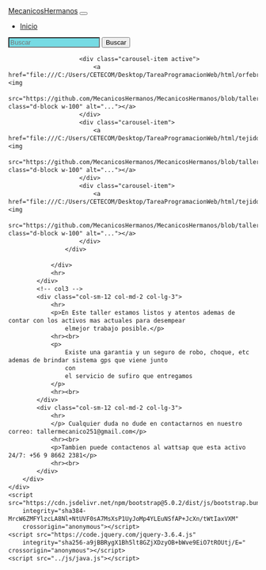 <!DOCTYPE html>
<html lang="en">

<head>
    <meta charset="UTF-8">
    <meta http-equiv="X-UA-Compatible" content="IE=edge">
    <meta name="viewport" content="width=device-width, initial-scale=1.0">
    <title>MenicosHermanos</title>
    <link href="https://cdn.jsdelivr.net/npm/bootstrap@5.0.2/dist/css/bootstrap.min.css" rel="stylesheet"
        integrity="sha384-EVSTQN3/azprG1Anm3QDgpJLIm9Nao0Yz1ztcQTwFspd3yD65VohhpuuCOmLASjC" crossorigin="anonymous">
    <link rel="stylesheet" href="../css/estilo.css">
</head>

<body>
    <nav class="navbar navbar-expand-lg navbar-dark bg-dark">
        <div class="container-fluid">
            <a class="navbar-brand" href="#">MecanicosHermanos</a>
            <button class="navbar-toggler" type="button" data-bs-toggle="collapse"
                data-bs-target="#navbarSupportedContent" aria-controls="navbarSupportedContent" aria-expanded="false"
                aria-label="Toggle navigation">
                <span class="navbar-toggler-icon"></span>
            </button>
            <div class="collapse navbar-collapse" id="navbarSupportedContent">
                <ul class="navbar-nav me-auto mb-2 mb-lg-0">
                    <li class="nav-item">
                        <a class="nav-link active" aria-current="page" href="#">Inicio</a>
                    </li>
                </ul>
                <form class="d-flex">
                    <input class="form-control me-2" type="search" placeholder="Buscar" aria-label="Search" style="background-color: rgb(118, 219, 228);">
                    <button class="btn btn-outline-warning" type="submit">Buscar</button>
                </form>
            </div>
        </div>
    </nav>
    <div class="container">
        <div class="row">
            <!-- col2 carrousel -->
            <div class="col-sm-12 col-md-8 col-lg-6">
                <div id="carouselExampleControls" class="carousel slide" data-bs-ride="carousel">
                    <!-- Inicio Carrousel -->
                    <div class="carousel-inner">

                        <div class="carousel-item active">
                            <a href="file:///C:/Users/CETECOM/Desktop/TareaProgramacionWeb/html/orfebrer%C3%ADa2.html"><img
                                    src="https://github.com/MecanicosHermanos/MecanicosHermanos/blob/taller.hb/mec1.jpg" class="d-block w-100" alt="..."></a>
                        </div>
                        <div class="carousel-item">
                            <a href="file:///C:/Users/CETECOM/Desktop/TareaProgramacionWeb/html/tejido.html"><img
                                    src="https://github.com/MecanicosHermanos/MecanicosHermanos/blob/taller.hb/mec2.jpg" class="d-block w-100" alt="..."></a>
                        </div>
                        <div class="carousel-item">
                            <a href="file:///C:/Users/CETECOM/Desktop/TareaProgramacionWeb/html/tejido2.html"><img
                                    src="https://github.com/MecanicosHermanos/MecanicosHermanos/blob/taller.hb/mec3.jpg" class="d-block w-100" alt="..."></a>
                        </div>
                    </div>

                </div>
                <hr>
            </div>
            <!-- col3 -->
            <div class="col-sm-12 col-md-2 col-lg-3">
                <hr>
                <p>En Este taller estamos listos y atentos ademas de contar con los activos mas actuales para desempear
                    elmejor trabajo posible.</p>
                <hr><br>
                <p>
                    Existe una garantia y un seguro de robo, choque, etc ademas de brindar sistema gps que viene junto
                    con
                    el servicio de sufiro que entregamos
                </p>
                <hr><br>
            </div>
            <div class="col-sm-12 col-md-2 col-lg-3">
                <hr>
                </p> Cualquier duda no dude en contactarnos en nuestro correo: tallermecanico251@gmail.com</p>
                <hr><br>
                <p>Tambien puede contactenos al wattsap que esta activo 24/7: +56 9 8662 2381</p>
                <hr><br>
            </div>
        </div>
    </div>
    <script src="https://cdn.jsdelivr.net/npm/bootstrap@5.0.2/dist/js/bootstrap.bundle.min.js"
        integrity="sha384-MrcW6ZMFYlzcLA8Nl+NtUVF0sA7MsXsP1UyJoMp4YLEuNSfAP+JcXn/tWtIaxVXM"
        crossorigin="anonymous"></script>
    <script src="https://code.jquery.com/jquery-3.6.4.js"
        integrity="sha256-a9jBBRygX1Bh5lt8GZjXDzyOB+bWve9EiO7tROUtj/E=" crossorigin="anonymous"></script>
    <script src="../js/java.js"></script>
</body>

</html>
